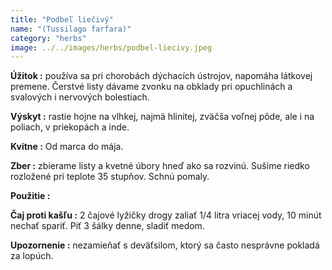 ```yaml
---
title: "Podbeľ liečivý"
name: "(Tussilago farfara)"
category: "herbs"
image: ../../images/herbs/podbel-liecivy.jpeg
---
```


<strong>Úžitok :</strong> používa sa pri chorobách dýchacích ústrojov, napomáha látkovej premene. Čerstvé listy dávame zvonku na obklady pri opuchlinách a svalových i nervových bolestiach.

<strong>Výskyt :</strong> rastie hojne na vlhkej, najmä hlinitej, zväčša voľnej pôde, ale i na poliach, v priekopách a inde.

<strong>Kvitne :</strong> Od marca do mája.

<strong>Zber :</strong> zbierame listy a kvetné úbory hneď ako sa rozvinú. Sušíme riedko rozložené pri teplote 35 stupňov. Schnú pomaly.

<strong>Použitie : </strong>

<strong>Čaj proti kašľu :</strong> 2 čajové lyžičky drogy zaliať 1/4 litra vriacej vody, 10 minút nechať spariť. Piť 3 šálky denne, sladiť medom.

<strong>Upozornenie :</strong> nezamieňať s deväťsilom, ktorý sa často nesprávne pokladá za lopúch.
